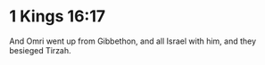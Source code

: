 # 1 Kings 16:17

And Omri went up from Gibbethon, and all Israel with him, and they besieged Tirzah.
